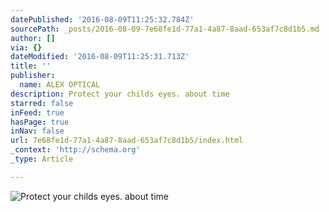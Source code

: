 ```yaml
---
datePublished: '2016-08-09T11:25:32.784Z'
sourcePath: _posts/2016-08-09-7e68fe1d-77a1-4a87-8aad-653af7c8d1b5.md
author: []
via: {}
dateModified: '2016-08-09T11:25:31.713Z'
title: ''
publisher:
  name: ALEX OPTICAL
description: Protect your childs eyes. about time
starred: false
inFeed: true
hasPage: true
inNav: false
url: 7e68fe1d-77a1-4a87-8aad-653af7c8d1b5/index.html
_context: 'http://schema.org'
_type: Article

---
```

![Protect your childs eyes. about time](https://the-grid-user-content.s3-us-west-2.amazonaws.com/358739f8-bc3b-4b48-9dc9-1c4886a7c3a5.jpg)